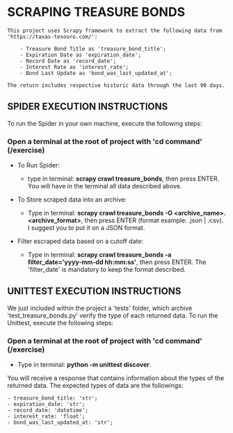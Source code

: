 # SCRAPING TREASURE BONDS

    This project uses Scrapy framework to extract the following data from 'https://taxas-tesouro.com/':

        - Treasure Bond Title as 'treasure_bond_title';
        - Expiration Date as 'expiration_date';
        - Record Date as 'record_date';
        - Interest Rate as 'interest_rate';
        - Bond Last Update as 'bond_was_last_updated_at';
    
    The return includes respective historic data through the last 90 days.

## SPIDER EXECUTION INSTRUCTIONS

To run the Spider in your own machine, execute the following steps: 

### Open a terminal at the root of project with 'cd command' (/exercise)
* To Run Spider:
    - type in terminal: **scrapy crawl treasure_bonds**, then press ENTER. You will have in the terminal all data described above.

* To Store scraped data into an archive:
    - Type in terminal: **scrapy crawl treasure_bonds -O <archive_name>.<archive_format>**, then press ENTER (format example: .json | .csv). I suggest you to put it on a JSON format.

* Filter escraped data based on a cutoff date:
    - Type in terminal: **scrapy crawl treasure_bonds -a filter_date='yyyy-mm-dd hh:mm:ss'**, then press ENTER. The 'filter_date' is mandatory to keep the format described.

## UNITTEST EXECUTION INSTRUCTIONS

We just included within the project a 'tests' folder, which archive 'test_treasure_bonds.py' verify the type of each returned data. To run the Unittest, execute the following steps:

### Open a terminal at the root of project with 'cd command' (/exercise)

* Type in terminal: **python -m unittest discover**. 

You will receive a response that contains information about the types of the returned data. 
The expected types of data are the followings:

    - treasure_bond_title: 'str';
    - expiration_date: 'str';
    - record_date: 'datetime';
    - interest_rate: 'float';
    - bond_was_last_updated_at: 'str';
